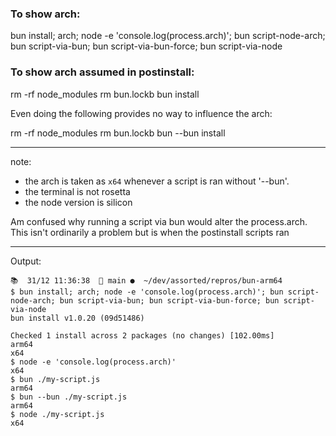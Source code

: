 
### To show arch:
bun install;
arch; node -e 'console.log(process.arch)'; bun script-node-arch; bun script-via-bun; bun script-via-bun-force; bun script-via-node


### To show arch assumed in postinstall:
rm -rf node_modules
rm bun.lockb
bun install

Even doing the following provides no way to influence the arch:

rm -rf node_modules
rm bun.lockb
bun --bun install

---

note:
 - the arch is taken as `x64` whenever a script is ran without '--bun'.
 - the terminal is not rosetta
 - the node version is silicon

Am confused why running a script via bun would alter the process.arch. This isn't ordinarily a problem but is when the postinstall scripts ran

--- 

Output:

```
📚  31/12 11:36:38   main ●  ~/dev/assorted/repros/bun-arm64
$ bun install; arch; node -e 'console.log(process.arch)'; bun script-node-arch; bun script-via-bun; bun script-via-bun-force; bun script-via-node
bun install v1.0.20 (09d51486)

Checked 1 install across 2 packages (no changes) [102.00ms]
arm64
x64
$ node -e 'console.log(process.arch)'
x64
$ bun ./my-script.js
arm64
$ bun --bun ./my-script.js
arm64
$ node ./my-script.js
x64
```
